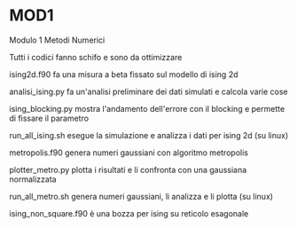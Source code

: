# MOD1
Modulo 1 Metodi Numerici


Tutti i codici fanno schifo e sono da ottimizzare

ising2d.f90 fa una misura a beta fissato sul modello di ising 2d 

analisi_ising.py fa un'analisi preliminare dei dati simulati e calcola varie cose 

ising_blocking.py mostra l'andamento dell'errore con il blocking e permette di fissare il parametro

run_all_ising.sh esegue la simulazione e analizza i dati per ising 2d (su linux)

metropolis.f90 genera numeri gaussiani con algoritmo metropolis

plotter_metro.py plotta i risultati e li confronta con una gaussiana normalizzata

run_all_metro.sh genera numeri gaussiani, li analizza e li plotta (su linux)

ising_non_square.f90 è una bozza per ising su reticolo esagonale

